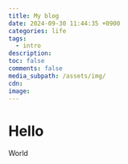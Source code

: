 ```yaml
---
title: My blog
date: 2024-09-30 11:44:35 +0900
categories: life
tags:
  - intro
description: 
toc: false
comments: false
media_subpath: /assets/img/
cdn: 
image:
---
```

# Hello
World
